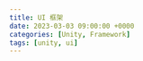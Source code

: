 ```yaml
---
title: UI 框架
date: 2023-03-03 09:00:00 +0000
categories: [Unity, Framework]
tags: [unity, ui]
---
```


